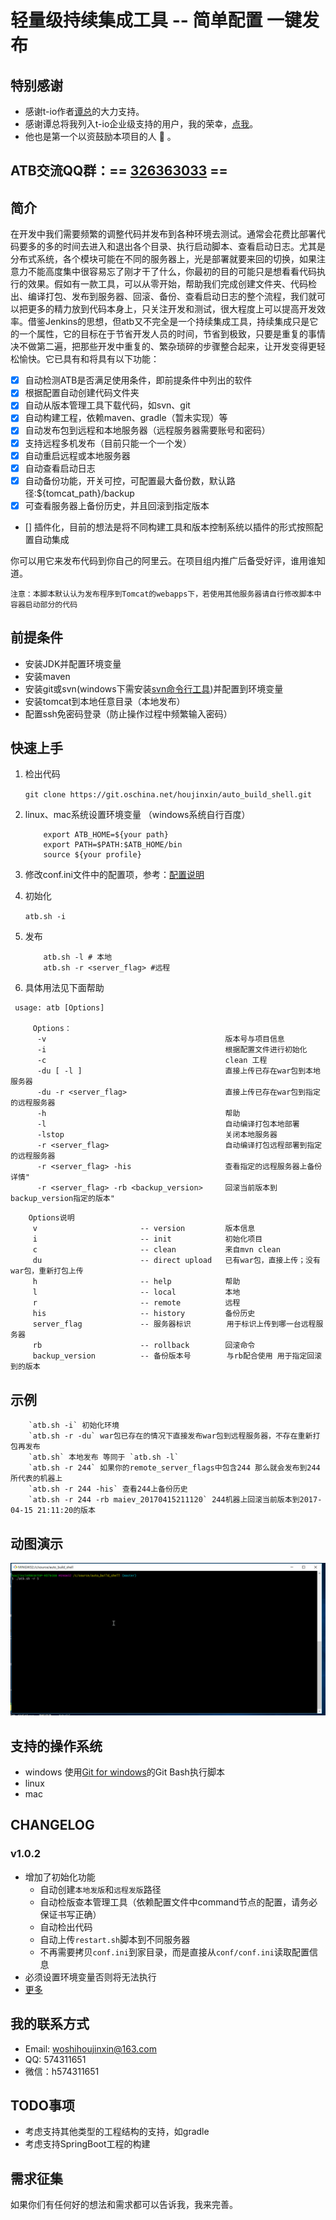 # 轻量级持续集成工具 -- 简单配置 一键发布
## 特别感谢
* 感谢t-io作者[谭总](http://git.oschina.net/tywo45)的大力支持。
* 感谢谭总将我列入t-io企业级支持的用户，我的荣幸，[点我](http://www.t-io.org:9292/donate.html?v=1)。
* 他也是第一个以资鼓励本项目的人 :pray: 。

## ATB交流QQ群：== [326363033](https://shang.qq.com/wpa/qunwpa?idkey=04c38c2f3d6aebca1930ddd5f3ccf9a5581bc0e4fffd6ea156c1cebe9e4b3716) ==

## 简介
在开发中我们需要频繁的调整代码并发布到各种环境去测试。通常会花费比部署代码要多的多的时间去进入和退出各个目录、执行启动脚本、查看启动日志。尤其是分布式系统，各个模块可能在不同的服务器上，光是部署就要来回的切换，如果注意力不能高度集中很容易忘了刚才干了什么，你最初的目的可能只是想看看代码执行的效果。假如有一款工具，可以从零开始，帮助我们完成创建文件夹、代码检出、编译打包、发布到服务器、回滚、备份、查看启动日志的整个流程，我们就可以把更多的精力放到代码本身上，只关注开发和测试，很大程度上可以提高开发效率。借鉴Jenkins的思想，但atb又不完全是一个持续集成工具，持续集成只是它的一个属性，它的目标在于节省开发人员的时间，节省到极致，只要是重复的事情决不做第二遍，把那些开发中重复的、繁杂琐碎的步骤整合起来，让开发变得更轻松愉快。它已具有和将具有以下功能：
* [x] 自动检测ATB是否满足使用条件，即前提条件中列出的软件
* [x] 根据配置自动创建代码文件夹
* [x] 自动从版本管理工具下载代码，如svn、git
* [x] 自动构建工程，依赖maven、gradle（暂未实现）等
* [x] 自动发布包到远程和本地服务器（远程服务器需要账号和密码）
* [x] 支持远程多机发布（目前只能一个一个发）
* [x] 自动重启远程或本地服务器
* [x] 自动查看启动日志
* [x] 自动备份功能，开关可控，可配置最大备份数，默认路径:${tomcat_path}/backup
* [x] 可查看服务器上备份历史，并且回滚到指定版本
* [] 插件化，目前的想法是将不同构建工具和版本控制系统以插件的形式按照配置自动集成

你可以用它来发布代码到你自己的阿里云。在项目组内推广后备受好评，谁用谁知道。

`注意：本脚本默认认为发布程序到Tomcat的webapps下，若使用其他服务器请自行修改脚本中容器启动部分的代码`

## 前提条件
* 安装JDK并配置环境变量
* 安装maven
* 安装git或svn(windows下需安装[svn命令行工具](https://tortoisesvn.net/downloads.html))并配置到环境变量
* 安装tomcat到本地任意目录（本地发布）
* 配置ssh免密码登录（防止操作过程中频繁输入密码）

## 快速上手
1. 检出代码

    `git clone https://git.oschina.net/houjinxin/auto_build_shell.git`
2. linux、mac系统设置环境变量 （windows系统自行百度）

    ```SHELL
        export ATB_HOME=${your path}
        export PATH=$PATH:$ATB_HOME/bin
        source ${your profile}
    ```
3. 修改conf.ini文件中的配置项，参考：[配置说明](docs/配置说明.md)
4. 初始化

    `atb.sh -i`
5. 发布

    ```SHELL
        atb.sh -l # 本地
        atb.sh -r <server_flag> #远程
    ```
6. 具体用法见下面帮助

```
 usage: atb [Options]

     Options：
      -v                                        版本号与项目信息
      -i                                        根据配置文件进行初始化
      -c                                        clean 工程
      -du [ -l ]                                直接上传已存在war包到本地服务器
      -du -r <server_flag>                      直接上传已存在war包到指定的远程服务器
      -h                                        帮助
      -l                                        自动编译打包本地部署
      -lstop                                    关闭本地服务器
      -r <server_flag>                          自动编译打包远程部署到指定的远程服务器
      -r <server_flag> -his                     查看指定的远程服务器上备份详情"
      -r <server_flag> -rb <backup_version>     回滚当前版本到backup_version指定的版本"

```

```
    Options说明 
     v                       -- version         版本信息
     i                       -- init            初始化项目
     c                       -- clean           来自mvn clean
     du                      -- direct upload   已有war包，直接上传；没有war包，重新打包上传 
     h                       -- help            帮助
     l                       -- local           本地
     r                       -- remote          远程
     his                     -- history         备份历史
     server_flag             -- 服务器标识        用于标识上传到哪一台远程服务器
     rb                      -- rollback        回滚命令
     backup_version          -- 备份版本号        与rb配合使用 用于指定回滚到的版本

```

## 示例
```
    `atb.sh -i` 初始化环境
    `atb.sh -r -du` war包已存在的情况下直接发布war包到远程服务器，不存在重新打包再发布
    `atb.sh` 本地发布 等同于 `atb.sh -l`
    `atb.sh -r 244` 如果你的remote_server_flags中包含244 那么就会发布到244所代表的机器上
    `atb.sh -r 244 -his` 查看244上备份历史
    `atb.sh -r 244 -rb maiev_20170415211120` 244机器上回滚当前版本到2017-04-15 21:11:20的版本

```

## 动图演示
![image](images/atb效果图.gif)

## 支持的操作系统
* windows 
	使用[Git for windows](https://git-for-windows.github.io/)的Git Bash执行脚本
* linux
* mac

## CHANGELOG
### v1.0.2 
* 增加了初始化功能
    - 自动创建`本地发版`和`远程发版`路径
    - 自动检版查本管理工具（依赖配置文件中command节点的配置，请务必保证书写正确）
    - 自动检出代码
    - 自动上传`restart.sh`脚本到不同服务器
    - 不再需要拷贝`conf.ini`到家目录，而是直接从`conf/conf.ini`读取配置信息
* 必须设置环境变量否则将无法执行
* [更多](CHANGELOG.md)

## 我的联系方式
* Email: woshihoujinxin@163.com
* QQ: 574311651
* 微信：h574311651

## TODO事项
* 考虑支持其他类型的工程结构的支持，如gradle
* 考虑支持SpringBoot工程的构建

## 需求征集
如果你们有任何好的想法和需求都可以告诉我，我来完善。
